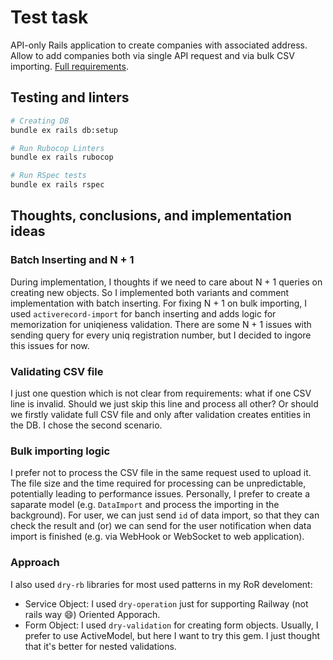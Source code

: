 # Test task

API-only Rails application to create companies with associated address. Allow to add companies both via single API request and via bulk CSV importing. [Full requirements](docs/Backend_Developer_Hometask.pdf). 

## Testing and linters

```bash
# Creating DB
bundle ex rails db:setup

# Run Rubocop Linters
bundle ex rails rubocop

# Run RSpec tests
bundle ex rails rspec

```

## Thoughts, conclusions, and implementation ideas 

### Batch Inserting and N + 1

During implementation, I thoughts if we need to care about N + 1 queries on creating new objects. So I implemented both variants and comment implementation with batch inserting. For fixing N + 1 on bulk importing, I used `activerecord-import` for banch inserting and adds logic for memorization for uniqieness validation. There are some N + 1 issues with sending query for every uniq registration number, but I decided to ingore this issues for now.

### Validating CSV file

I just one question which is not clear from requirements: what if one CSV line is invalid. Should we just skip this line and process all other? Or should we firstly validate full CSV file and only after validation creates entities in the DB. I chose the second scenario. 

### Bulk importing logic

I prefer not to process the CSV file in the same request used to upload it. The file size and the time required for processing can be unpredictable, potentially leading to performance issues. Personally, I prefer to create a saparate model (e.g. `DataImport` and process the importing in the background). For user, we can just send `id` of data import, so that they can check the result and (or) we can send for the user notification when data import is finished (e.g. via WebHook or WebSocket to web application).

### Approach

I also used `dry-rb` libraries for most used patterns in my RoR develoment:

- Service Object: I used `dry-operation` just for supporting Railway (not rails way :smile:) Oriented Apporach. 
- Form Object: I used `dry-validation` for creating form objects. Usually, I prefer to use ActiveModel, but here I want to try this gem. I just thought that it's better for nested validations.
